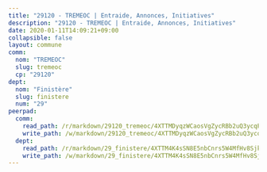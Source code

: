 ```yaml
---
title: "29120 - TREMEOC | Entraide, Annonces, Initiatives"
description: "29120 - TREMEOC | Entraide, Annonces, Initiatives"
date: 2020-01-11T14:09:21+09:00
collapsible: false
layout: commune
comm:
  nom: "TREMEOC"
  slug: tremeoc
  cp: "29120"
dept:
  nom: "Finistère"
  slug: finistere
  num: "29"
peerpad:
  comm:
    read_path: /r/markdown/29120_tremeoc/4XTTMDyqzWCaosVgZycRBb2uQ3ycqPtvTJt1JirsmnV5Lw2Z4
    write_path: /w/markdown/29120_tremeoc/4XTTMDyqzWCaosVgZycRBb2uQ3ycqPtvTJt1JirsmnV5Lw2Z4-K3TgUZfFkGPKuv8eCcBuDrQsEX7wt27RNFgAgA3Jseqrictew4VJsg5iNBhPK1yfKvnhSZS6ZX66m6koH2VdyjBFhjFedpTyw2W6vfaJbbUVE5zLxt15p6WmYbn5nZ2n71BiUp78
  dept:
    read_path: /r/markdown/29_finistere/4XTTM4K4sSN8E5nbCnrs5W4MfHv8SjkZXZkMiZwJKZCUFreuC
    write_path: /w/markdown/29_finistere/4XTTM4K4sSN8E5nbCnrs5W4MfHv8SjkZXZkMiZwJKZCUFreuC-K3TgUmttHvLKDBu5vxQ3oPzTia91UxXiaB3vEFjsHJiDiJD9aQfr6ibvcPa75Eo3oX7ob78s9tVxCKrtPM9bLAmDziVCSFjEgZbp3rqL8Ji8Q5aZhxfTcqkGX75WxHS6TQxtiQQ6
---
```


